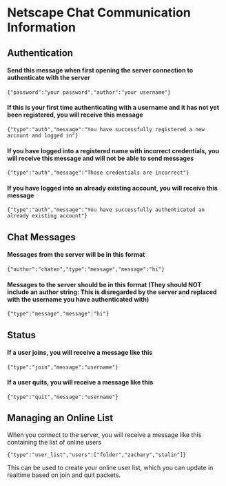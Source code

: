 # Netscape Chat Communication Information

## Authentication

#### Send this message when first opening the server connection to authenticate with the server
`{"password":"your password","author":"your username"}`

#### If this is your first time authenticating with a username and it has not yet been registered, you will receive this message
`{"type":"auth","message":"You have successfully registered a new account and logged in"}`

#### If you have logged into a registered name with incorrect credentials, you will receive this message and will not be able to send messages
`{"type":"auth","message":"Those credentials are incorrect"}`

#### If you have logged into an already existing account, you will receive this message
`{"type":"auth","message":"You have successfully authenticated an already existing account"}`

## Chat Messages


#### Messages from the server will be in this format
`{"author":"chaten","type":"message","message":"hi"}`

#### Messages to the server should be in this format (They should NOT include an author string: This is disregarded by the server and replaced with the username you have authenticated with)
`{"type":"message","message":"hi"}`

## Status

#### If a user joins, you will receive a message like this
`{"type":"join","message":"username"}`

#### If a user quits, you will receive a message like this
`{"type":"quit","message":"username"}`

## Managing an Online List

When you connect to the server, you will receive a message like this containing the list of online users

`{"type":"user_list","users":["folder","zachary","stalin"]}`

This can be used to create your online user list, which you can update in realtime based on join and quit packets.
